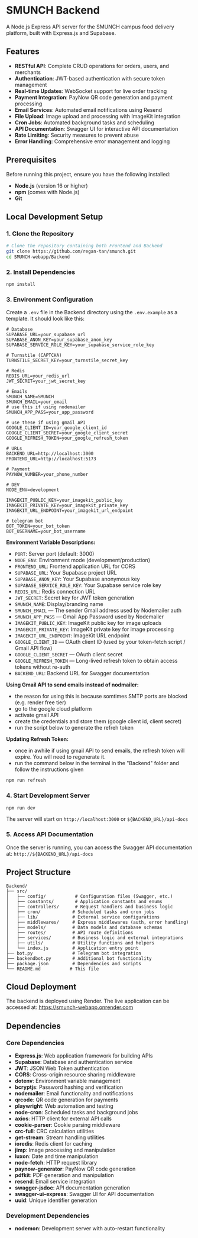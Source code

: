 # SMUNCH Backend

A Node.js Express API server for the SMUNCH campus food delivery platform, built with Express.js and Supabase.

## Features

- **RESTful API**: Complete CRUD operations for orders, users, and merchants
- **Authentication**: JWT-based authentication with secure token management
- **Real-time Updates**: WebSocket support for live order tracking
- **Payment Integration**: PayNow QR code generation and payment processing
- **Email Services**: Automated email notifications using Resend
- **File Upload**: Image upload and processing with ImageKit integration
- **Cron Jobs**: Automated background tasks and scheduling
- **API Documentation**: Swagger UI for interactive API documentation
- **Rate Limiting**: Security measures to prevent abuse
- **Error Handling**: Comprehensive error management and logging

## Prerequisites

Before running this project, ensure you have the following installed:

- **Node.js** (version 16 or higher)
- **npm** (comes with Node.js)
- **Git**

## Local Development Setup

### 1. Clone the Repository

```bash
# Clone the repository containing both Frontend and Backend
git clone https://github.com/regan-tan/smunch.git
cd SMUNCH-webapp/Backend
```

### 2. Install Dependencies

```bash
npm install
```

### 3. Environment Configuration

Create a `.env` file in the Backend directory using the `.env.example` as a template. It should look like this:

```env
# Database
SUPABASE_URL=your_supabase_url
SUPABASE_ANON_KEY=your_supabase_anon_key
SUPABASE_SERVICE_ROLE_KEY=your_supabase_service_role_key

# Turnstile (CAPTCHA)
TURNSTILE_SECRET_KEY=your_turnstile_secret_key

# Redis
REDIS_URL=your_redis_url
JWT_SECRET=your_jwt_secret_key

# Emails
SMUNCH_NAME=SMUNCH
SMUNCH_EMAIL=your_email
# use this if using nodemailer
SMUNCH_APP_PASS=your_app_password

# use these if using gmail API
GOOGLE_CLIENT_ID=your_google_client_id
GOOGLE_CLIENT_SECRET=your_google_client_secret
GOOGLE_REFRESH_TOKEN=your_google_refresh_token

# URLs
BACKEND_URL=http://localhost:3000
FRONTEND_URL=http://localhost:5173

# Payment
PAYNOW_NUMBER=your_phone_number

# DEV
NODE_ENV=development

IMAGEKIT_PUBLIC_KEY=your_imagekit_public_key
IMAGEKIT_PRIVATE_KEY=your_imagekit_private_key
IMAGEKIT_URL_ENDPOINT=your_imagekit_url_endpoint

# telegram bot 
BOT_TOKEN=your_bot_token
BOT_USERNAME=your_bot_username
```

**Environment Variable Descriptions:**
- `PORT`: Server port (default: 3000)
- `NODE_ENV`: Environment mode (development/production)
- `FRONTEND_URL`: Frontend application URL for CORS
- `SUPABASE_URL`: Your Supabase project URL
- `SUPABASE_ANON_KEY`: Your Supabase anonymous key
- `SUPABASE_SERVICE_ROLE_KEY`: Your Supabase service role key
- `REDIS_URL`: Redis connection URL
- `JWT_SECRET`: Secret key for JWT token generation
- `SMUNCH_NAME`: Display/branding name
- `SMUNCH_EMAIL` — The sender Gmail address used by Nodemailer auth
- `SMUNCH_APP_PASS` — Gmail App Password used by Nodemailer
- `IMAGEKIT_PUBLIC_KEY`: ImageKit public key for image uploads
- `IMAGEKIT_PRIVATE_KEY`: ImageKit private key for image processing
- `IMAGEKIT_URL_ENDPOINT`: ImageKit URL endpoint
- `GOOGLE_CLIENT_ID` — OAuth client ID (used by your token-fetch script / Gmail API flow)
- `GOOGLE_CLIENT_SECRET` — OAuth client secret
- `GOOGLE_REFRESH_TOKEN` — Long-lived refresh token to obtain access tokens without re-auth
- `BACKEND_URL`: Backend URL for Swagger documentation

**Using Gmail API to send emails instead of nodmailer:**
- the reason for using this is because somtimes SMTP ports are blocked (e.g. render free tier)
- go to the google cloud platform
- activate gmail API
- create the credentials and store them (google client id, client secret)
- run the script below to generate the refreh token

**Updating Refresh Token:**
- once in awhile if using gmail API to send emails, the refresh token will expire. You will need to regenerate it.
- run the command below in the terminal in the "Backend" folder and follow the instructions given
```bash
npm run refresh
```

### 4. Start Development Server

```bash
npm run dev
```

The server will start on `http://localhost:3000` or `${BACKEND_URL}/api-docs`

### 5. Access API Documentation

Once the server is running, you can access the Swagger API documentation at:
`http://${BACKEND_URL}/api-docs`

## Project Structure

```
Backend/
├── src/
│   ├── config/           # Configuration files (Swagger, etc.)
│   ├── constants/        # Application constants and enums
│   ├── controllers/      # Request handlers and business logic
│   ├── cron/            # Scheduled tasks and cron jobs
│   ├── lib/             # External service configurations
│   ├── middlewares/     # Express middlewares (auth, error handling)
│   ├── models/          # Data models and database schemas
│   ├── routes/          # API route definitions
│   ├── services/        # Business logic and external integrations
│   ├── utils/           # Utility functions and helpers
│   └── index.js         # Application entry point
├── bot.py               # Telegram bot integration
├── backendbot.py        # Additional bot functionality
├── package.json         # Dependencies and scripts
└── README.md           # This file
```

## Cloud Deployment

The backend is deployed using Render. The live application can be accessed at: https://smunch-webapp.onrender.com

## Dependencies

### Core Dependencies
- **Express.js**: Web application framework for building APIs
- **Supabase**: Database and authentication service
- **JWT**: JSON Web Token authentication
- **CORS**: Cross-origin resource sharing middleware
- **dotenv**: Environment variable management
- **bcryptjs**: Password hashing and verification
- **nodemailer**: Email functionality and notifications
- **qrcode**: QR code generation for payments
- **playwright**: Web automation and testing
- **node-cron**: Scheduled tasks and background jobs
- **axios**: HTTP client for external API calls
- **cookie-parser**: Cookie parsing middleware
- **crc-full**: CRC calculation utilities
- **get-stream**: Stream handling utilities
- **ioredis**: Redis client for caching
- **jimp**: Image processing and manipulation
- **luxon**: Date and time manipulation
- **node-fetch**: HTTP request library
- **paynow-generator**: PayNow QR code generation
- **pdfkit**: PDF generation and manipulation
- **resend**: Email service integration
- **swagger-jsdoc**: API documentation generation
- **swagger-ui-express**: Swagger UI for API documentation
- **uuid**: Unique identifier generation

### Development Dependencies
- **nodemon**: Development server with auto-restart functionality
